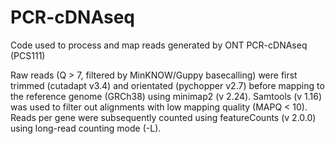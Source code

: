 # PCR-cDNAseq
Code used to process and map reads generated by ONT PCR-cDNAseq (PCS111)

Raw reads (Q > 7, filtered by MinKNOW/Guppy basecalling) were first trimmed (cutadapt v3.4) and orientated (pychopper v2.7) before mapping to the reference genome (GRCh38) using minimap2 (v 2.24). Samtools (v 1.16) was used to filter out alignments with low mapping quality (MAPQ < 10). Reads per gene were subsequently counted using featureCounts (v 2.0.0) using long-read counting mode (-L). 
